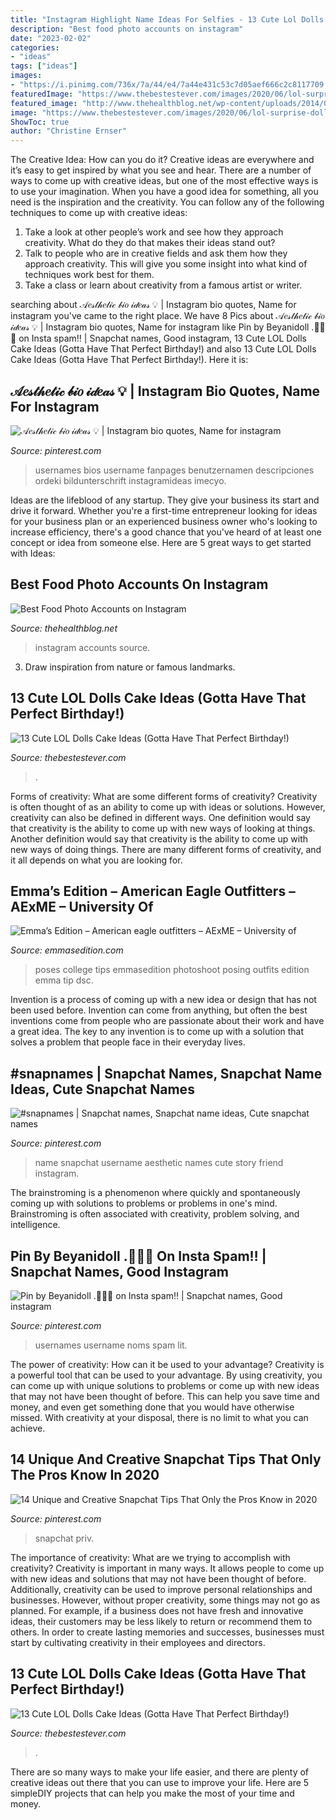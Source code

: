 ```yaml
---
title: "Instagram Highlight Name Ideas For Selfies - 13 Cute Lol Dolls Cake Ideas (gotta Have That Perfect Birthday!)"
description: "Best food photo accounts on instagram"
date: "2023-02-02"
categories:
- "ideas"
tags: ["ideas"]
images:
- "https://i.pinimg.com/736x/7a/44/e4/7a44e431c53c7d05aef666c2c8117709.jpg"
featuredImage: "https://www.thebestestever.com/images/2020/06/lol-surprise-doll-ideas-7-768x768.jpg"
featured_image: "http://www.thehealthblog.net/wp-content/uploads/2014/01/foodporno-instagram.jpg"
image: "https://www.thebestestever.com/images/2020/06/lol-surprise-doll-ideas-7-768x768.jpg"
ShowToc: true
author: "Christine Ernser"
---
```



The Creative Idea: How can you do it?
Creative ideas are everywhere and it’s easy to get inspired by what you see and hear. There are a number of ways to come up with creative ideas, but one of the most effective ways is to use your imagination. When you have a good idea for something, all you need is the inspiration and the creativity. You can follow any of the following techniques to come up with creative ideas:
1. Take a look at other people’s work and see how they approach creativity. What do they do that makes their ideas stand out?
2. Talk to people who are in creative fields and ask them how they approach creativity. This will give you some insight into what kind of techniques work best for them.
3. Take a class or learn about creativity from a famous artist or writer.

	

		
searching about 𝒜𝑒𝓈𝓉𝒽𝑒𝓉𝒾𝒸 𝒷𝒾𝑜 𝒾𝒹𝑒𝒶𝓈 💡 | Instagram bio quotes, Name for instagram you've came to the right place. We have 8 Pics about 𝒜𝑒𝓈𝓉𝒽𝑒𝓉𝒾𝒸 𝒷𝒾𝑜 𝒾𝒹𝑒𝒶𝓈 💡 | Instagram bio quotes, Name for instagram like Pin by Beyanidoll .🧚🏼🦋 on Insta spam‼️ | Snapchat names, Good instagram, 13 Cute LOL Dolls Cake Ideas (Gotta Have That Perfect Birthday!) and also 13 Cute LOL Dolls Cake Ideas (Gotta Have That Perfect Birthday!). Here it is:
		
    
## 𝒜𝑒𝓈𝓉𝒽𝑒𝓉𝒾𝒸 𝒷𝒾𝑜 𝒾𝒹𝑒𝒶𝓈 💡 | Instagram Bio Quotes, Name For Instagram

<img loading=lazy src="https://i.pinimg.com/736x/ab/23/30/ab2330f99a2f0f153a0966449d839597.jpg" onerror="this.onerror=null;this.src='https://tse1.mm.bing.net/th?id=OIP.AL8xkSxo-3N9tQCzruiYAwHaNL&amp;pid=15.1';" alt="𝒜𝑒𝓈𝓉𝒽𝑒𝓉𝒾𝒸 𝒷𝒾𝑜 𝒾𝒹𝑒𝒶𝓈 💡 | Instagram bio quotes, Name for instagram">

_Source: pinterest.com_

>usernames bios username fanpages benutzernamen descripciones ordeki bildunterschrift instagramideas imecyo. 

	

Ideas are the lifeblood of any startup. They give your business its start and drive it forward. Whether you're a first-time entrepreneur looking for ideas for your business plan or an experienced business owner who's looking to increase efficiency, there's a good chance that you've heard of at least one concept or idea from someone else. Here are 5 great ways to get started with Ideas:

    
## Best Food Photo Accounts On Instagram

<img loading=lazy src="http://www.thehealthblog.net/wp-content/uploads/2014/01/foodporno-instagram.jpg" onerror="this.onerror=null;this.src='https://tse2.mm.bing.net/th?id=OIP.ldKegiqjhakEpuwOCWVnJgHaHa&amp;pid=15.1';" alt="Best Food Photo Accounts on Instagram">

_Source: thehealthblog.net_

>instagram accounts source. 

	

3. Draw inspiration from nature or famous landmarks.

    
## 13 Cute LOL Dolls Cake Ideas (Gotta Have That Perfect Birthday!)

<img loading=lazy src="https://www.thebestestever.com/images/2020/06/lol-surprise-doll-ideas-7-768x768.jpg" onerror="this.onerror=null;this.src='https://tse4.mm.bing.net/th?id=OIP.S2Rp8nW_bBPensnTrN3v1gHaHa&amp;pid=15.1';" alt="13 Cute LOL Dolls Cake Ideas (Gotta Have That Perfect Birthday!)">

_Source: thebestestever.com_

>. 

	

Forms of creativity: What are some different forms of creativity?
Creativity is often thought of as an ability to come up with ideas or solutions. However, creativity can also be defined in different ways. One definition would say that creativity is the ability to come up with new ways of looking at things. Another definition would say that creativity is the ability to come up with new ways of doing things. There are many different forms of creativity, and it all depends on what you are looking for.

    
## Emma’s Edition – American Eagle Outfitters – AExME – University Of

<img loading=lazy src="https://www.emmasedition.com/wp-content/uploads/2018/11/DSC_3601.jpg" onerror="this.onerror=null;this.src='https://tse3.mm.bing.net/th?id=OIP.6F9bh7i8tA560t91ggDyNwHaLG&amp;pid=15.1';" alt="Emma’s Edition – American eagle outfitters – AExME – University of">

_Source: emmasedition.com_

>poses college tips emmasedition photoshoot posing outfits edition emma tip dsc. 

	

Invention is a process of coming up with a new idea or design that has not been used before. Invention can come from anything, but often the best inventions come from people who are passionate about their work and have a great idea. The key to any invention is to come up with a solution that solves a problem that people face in their everyday lives.

    
## #snapnames | Snapchat Names, Snapchat Name Ideas, Cute Snapchat Names

<img loading=lazy src="https://i.pinimg.com/736x/0f/9b/90/0f9b906a265948b511806e01e9eb8018.jpg" onerror="this.onerror=null;this.src='https://tse2.mm.bing.net/th?id=OIP.12qZN9P_SRmuVUrr_qZ5YAHaNK&amp;pid=15.1';" alt="#snapnames | Snapchat names, Snapchat name ideas, Cute snapchat names">

_Source: pinterest.com_

>name snapchat username aesthetic names cute story friend instagram. 

	

The brainstroming is a phenomenon where quickly and spontaneously coming up with solutions to problems or problems in one's mind. Brainstroming is often associated with creativity, problem solving, and intelligence.

    
## Pin By Beyanidoll .🧚🏼🦋 On Insta Spam‼️ | Snapchat Names, Good Instagram

<img loading=lazy src="https://i.pinimg.com/736x/78/17/72/78177222d8c2df574627810da132e74f.jpg" onerror="this.onerror=null;this.src='https://tse3.mm.bing.net/th?id=OIP.0evFLXuAb9YJpLG-EYr4ygHaJN&amp;pid=15.1';" alt="Pin by Beyanidoll .🧚🏼🦋 on Insta spam‼️ | Snapchat names, Good instagram">

_Source: pinterest.com_

>usernames username noms spam lit. 

	

The power of creativity: How can it be used to your advantage?
Creativity is a powerful tool that can be used to your advantage. By using creativity, you can come up with unique solutions to problems or come up with new ideas that may not have been thought of before. This can help you save time and money, and even get something done that you would have otherwise missed. With creativity at your disposal, there is no limit to what you can achieve.

    
## 14 Unique And Creative Snapchat Tips That Only The Pros Know In 2020

<img loading=lazy src="https://i.pinimg.com/736x/7a/44/e4/7a44e431c53c7d05aef666c2c8117709.jpg" onerror="this.onerror=null;this.src='https://tse1.mm.bing.net/th?id=OIP.q9vPcJCPU45SrKdgZLt7QgHaQB&amp;pid=15.1';" alt="14 Unique and Creative Snapchat Tips That Only the Pros Know in 2020">

_Source: pinterest.com_

>snapchat priv. 

	

The importance of creativity: What are we trying to accomplish with creativity?
Creativity is important in many ways. It allows people to come up with new ideas and solutions that may not have been thought of before. Additionally, creativity can be used to improve personal relationships and businesses. However, without proper creativity, some things may not go as planned. For example, if a business does not have fresh and innovative ideas, their customers may be less likely to return or recommend them to others. In order to create lasting memories and successes, businesses must start by cultivating creativity in their employees and directors.

    
## 13 Cute LOL Dolls Cake Ideas (Gotta Have That Perfect Birthday!)

<img loading=lazy src="https://www.thebestestever.com/images/2020/06/lol-surprise-doll-ideas-5.jpg" onerror="this.onerror=null;this.src='https://tse1.mm.bing.net/th?id=OIP.-HdWfGeqYlgo2BX7q_rjkAHaH8&amp;pid=15.1';" alt="13 Cute LOL Dolls Cake Ideas (Gotta Have That Perfect Birthday!)">

_Source: thebestestever.com_

>. 

	

There are so many ways to make your life easier, and there are plenty of creative ideas out there that you can use to improve your life. Here are 5 simpleDIY projects that can help you make the most of your time and money.

